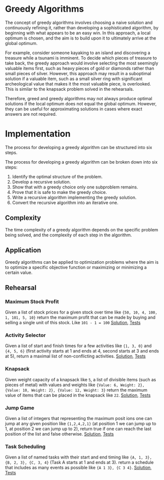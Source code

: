 # Greedy Algorithms

The concept of greedy algorithms involves choosing a naive solution and continuously refining it, rather than developing a sophisticated algorithm, by beginning with what appears to be an easy win. In this approach, a local optimum is chosen, and the aim is to build upon it to ultimately arrive at the global optimum.

For example, consider someone kayaking to an island and discovering a treasure while a tsunami is imminent. To decide which pieces of treasure to take back, the greedy approach would involve selecting the most seemingly valuable items first, such as heavy pieces of gold or diamonds rather than small pieces of silver. However, this approach may result in a suboptimal solution if a valuable item, such as a small silver ring with significant archeological value that makes it the most valuable piece, is overlooked. This is similar to the knapsack problem solved in the rehearsals.

Therefore, greed and greedy algorithms may not always produce optimal solutions if the local optimum does not equal the global optimum. However, they can be useful for approximating solutions in cases where exact answers are not required.

# Implementation

The process for developing a greedy algorithm can be structured into six steps.

The process for developing a greedy algorithm can be broken down into six steps:

1. Identify the optimal structure of the problem.
2. Develop a recursive solution.
3. Show that with a greedy choice only one subproblem remains.
4. Prove that it is safe to make the greedy choice.
5. Write a recursive algorithm implementing the greedy solution.
6. Convert the recursive algorithm into an iterative one.

## Complexity

The time complexity of a greedy algorithm depends on the specific problem being solved, and the complexity of each step in the algorithm.

## Application

Greedy algorithms can be applied to optimization problems where the aim is to optimize a specific objective function or maximizing or minimizing a certain value.

## Rehearsal

### Maximum Stock Profit
Given a list of stock prices for a given stock over time like `{50, 10, 4, 100, 1, 101, 5, 10}` return the maximum profit that can be made by buying and selling a single unit of this stock. Like `101 - 1 = 100` [Solution](max_stock_profit.go), [Tests](max_stock_profit_test.go)

### Activity Selector

Given a list of start and finish times for a few activities like `{1, 3, 0}` and `{4, 5, 6}` (first activity starts at 1 and ends at 4, second starts at 3 and ends at 5), return a maximal list of non-conflicting activities. [Solution](activity_selector.go), [Tests](activity_selector_test.go)

### Knapsack

Given weight capacity of a knapsack like `5`, a list of divisible items (such as pieces of metal) with values and weights like `{Value: 6, Weight: 2}, {Value: 10, Weight: 2}, {Value: 12, Weight: 3}` return the maximum value of items that can be placed in the knapsack like `22`. [Solution](knapsack.go), [Tests](knapsack_test.go)

### Jump Game

Given a list of integers that representing the maximum posit ions one can jump at any given position like `{1,2,4,2,1}` (at position 1 we can jump up to 1, at position 2 we can jump up to 2), return true if one can reach the last position of the list and false otherwise. [Solution](jump_game.go), [Tests](jump_game_test.go)

### Task Scheduling

Given a list of named tasks with their start and end timing like `{A, 1, 3}, {B, 2, 3}, {C, 3, 4}` (Task A starts at 1 and ends at 3). return a schedule that includes as many events as possible like `{A 1 3}, {C 3 4}`. [Solution](task_scheduling.go), [Tests](task_scheduling_test.go)